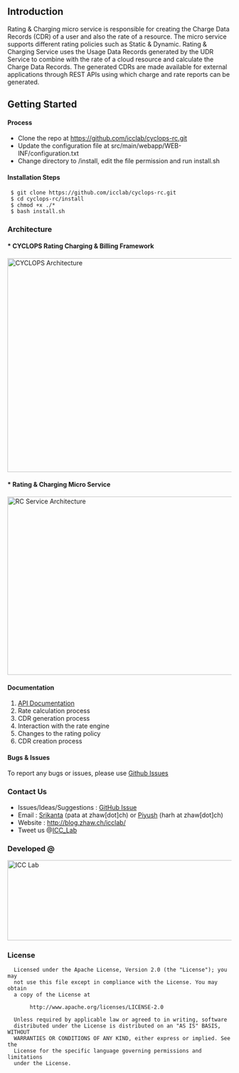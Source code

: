 ## Introduction
Rating & Charging micro service is responsible for creating the Charge Data Records (CDR) of a user and also the rate of a resource. The micro service supports different rating policies such as Static & Dynamic. Rating & Charging Service uses the Usage Data Records generated by the UDR Service to combine with the rate of a cloud resource and calculate the Charge Data Records. The generated CDRs are made available for external applications through REST APIs using which charge and rate reports can be generated. 

## Getting Started
#### Process
* Clone the repo at https://github.com/icclab/cyclops-rc.git
* Update the configuration file at src/main/webapp/WEB-INF/configuration.txt
* Change directory to /install, edit the file permission and run install.sh

#### Installation Steps
     $ git clone https://github.com/icclab/cyclops-rc.git
     $ cd cyclops-rc/install
     $ chmod +x ./*
     $ bash install.sh
     
### Architecture
#### * CYCLOPS Rating Charging & Billing Framework
<img align="middle" src="http://blog.zhaw.ch/icclab/files/2013/05/overall_architecture.png" alt="CYCLOPS Architecture" height="480" width="600"></img>

#### * Rating & Charging Micro Service
<img align="middle" src="http://blog.zhaw.ch/icclab/files/2015/06/RatingChargingService.png" alt="RC Service Architecture" height="400" width="700"></img>

#### Documentation
1. <a href="https://github.com/icclab/cyclops-rc/wiki/API-Documentation">API Documentation</a>
2. Rate calculation process
3. CDR generation process
4. Interaction with the rate engine
5. Changes to the rating policy
6. CDR creation process

#### Bugs & Issues
To report any bugs or issues, please use <a href="https://github.com/icclab/cyclops-udr/issues">Github Issues</a>

### Contact Us
  * Issues/Ideas/Suggestions : <a href="https://github.com/icclab/cyclops-udr/issues">GitHub Issue</a>
  * Email : <a href="http://blog.zhaw.ch/icclab/srikanta-patanjali/">Srikanta</a> (pata at zhaw[dot]ch) or <a href="http://blog.zhaw.ch/icclab/piyush_harsh/">Piyush</a> (harh at zhaw[dot]ch)
  * Website : http://blog.zhaw.ch/icclab/ 
  * Tweet us @<a href="https://twitter.com/ICC_Lab">ICC_Lab</a>
   
### Developed @
<a href="http://blog.zhaw.ch/icclab/"><img src="http://blog.zhaw.ch/icclab/files/2014/04/icclab_logo.png" alt="ICC Lab" height="180" width="620"></img></a>

### License
 
      Licensed under the Apache License, Version 2.0 (the "License"); you may
      not use this file except in compliance with the License. You may obtain
      a copy of the License at
 
           http://www.apache.org/licenses/LICENSE-2.0
 
      Unless required by applicable law or agreed to in writing, software
      distributed under the License is distributed on an "AS IS" BASIS, WITHOUT
      WARRANTIES OR CONDITIONS OF ANY KIND, either express or implied. See the
      License for the specific language governing permissions and limitations
      under the License.


